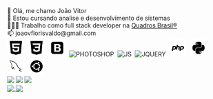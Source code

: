 <div>👋 Olá, me chamo João Vitor</div>
<div>🌱 Estou cursando analise e desenvolvimento de sistemas</div>
<div>👨🏻‍💻 Trabalho como full stack developer na <a href="https://www.quadrosbrasil.com.br/">Quadros Brasil®</a>
<div>📫 joaovflorisvaldo@gmail.com</div>
<div>
  <img src="https://github.com/vorillaz/devicons/blob/master/!SVG/html5.svg" title="HTML" alt="HTML" width="40" height="40"/>&nbsp;
  <img src="https://github.com/vorillaz/devicons/blob/master/!SVG/css3.svg" title="CSS3" alt="CSS3" width="40" height="40"/>&nbsp;
  <img src="https://github.com/vorillaz/devicons/blob/master/!SVG/bootstrap.svg" title="BOOTSTRAP" alt="BOOTSTRAP" width="40" height="40"/>&nbsp;
  <img src="https://github.com/vorillaz/devicons/blob/master/!SVG/photoshop.svg" title="PHOTOSHOP" alt="PHOTOSHOP" width="40" height="40"/>&nbsp;
  <img src="https://github.com/vorillaz/devicons/blob/master/!SVG/javascript_1.svg" title="JS" alt="JS" width="40" height="40"/>&nbsp;
  <img src="https://github.com/vorillaz/devicons/blob/master/!SVG/jquery_logo.svg" title="JQUERY" alt="JQUERY" width="40" height="40"/>&nbsp;
  <img src="https://github.com/vorillaz/devicons/blob/master/!SVG/php.svg" title="PHP" alt="PHP" width="40" height="40"/>&nbsp;
  <img src="https://github.com/vorillaz/devicons/blob/master/!SVG/python.svg" title="PYTHON" alt="PYTHON" width="40" height="40"/>&nbsp;
  <img src="https://github.com/vorillaz/devicons/blob/master/!SVG/mysql.svg" title="MySQL" alt="MySQL" width="40" height="40"/>&nbsp;
  <img src="https://github.com/vorillaz/devicons/blob/master/!SVG/ubuntu.svg" title="UBUNTU" alt="UBUNTU" width="40" height="40"/>&nbsp;
</div>
<div>
  <img height="140em" src="https://github-readme-stats.vercel.app/api?username=joaovflorisvaldo&show_icons=true&theme=blue-green&include_all_commits=true&count_private=true&locale=pt-br"/>
  <img height="140em" src="http://github-readme-streak-stats.herokuapp.com?user=joaovflorisvaldo&theme=blue-green&locale=pt_BR"/>
  <img height="90em" src="https://github-readme-stats.vercel.app/api/top-langs/?username=joaovflorisvaldo&layout=compact&langs_count=7&theme=blue-green&locale=pt-br"/>
</div>
<a href="https://github.com/joaovflorisvaldo/studentGrade">
  <img align="center" height="140em" src="https://github-readme-stats.vercel.app/api/pin/?username=joaovflorisvaldo&repo=studentGrade" />
</a>
<a href="https://github.com/joaovflorisvaldo/translatePythonAPI">
  <img align="center" height="140em" src="https://github-readme-stats.vercel.app/api/pin/?username=joaovflorisvaldo&repo=translatePythonAPI" />
</a>
<!---
joaovflorisvaldo/joaovflorisvaldo is a ✨ special ✨ repository because its `README.md` (this file) appears on your GitHub profile.
You can click the Preview link to take a look at your changes.
--->
